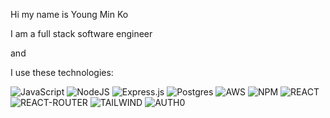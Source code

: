 Hi my name is Young Min Ko

I am a full stack software engineer

and

I use these technologies:

![JavaScript](https://img.shields.io/badge/javascript-%23323330.svg?style=for-the-badge&logo=javascript&logoColor=%23F7DF1E)
![NodeJS](https://img.shields.io/badge/node.js-6DA55F?style=for-the-badge&logo=node.js&logoColor=white)
![Express.js](https://img.shields.io/badge/express.js-%23404d59.svg?style=for-the-badge&logo=express&logoColor=%2361DAFB)
![Postgres](https://img.shields.io/badge/postgres-%23316192.svg?style=for-the-badge&logo=postgresql&logoColor=white)
![AWS](https://img.shields.io/badge/AWS-%23FF9900.svg?style=for-the-badge&logo=amazon-aws&logoColor=white)
![NPM](https://img.shields.io/badge/NPM-%23000000.svg?style=for-the-badge&logo=npm&logoColor=white)
![REACT](https://img.shields.io/badge/React-61DAFB?style=for-the-badge&logo=react&logoColor=white)
![REACT-ROUTER](https://img.shields.io/badge/React_Router-CA4245?style=for-the-badge&logo=reactRouter&logoColor=white)
![TAILWIND](https://img.shields.io/badge/TailWind_CSS-06B6D4?style=for-the-badge&logo=tailWindCss&logoColor=white)
![AUTH0](https://img.shields.io/badge/AUTH0-EB5424?style=for-the-badge&logo=AUTH0&logoColor=white)

<!---
young-min-ko/young-min-ko is a ✨ special ✨ repository because its `README.md` (this file) appears on your GitHub profile.
You can click the Preview link to take a look at your changes.
--->
